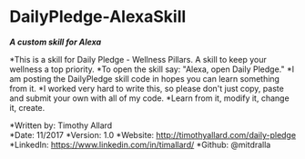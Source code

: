 # DailyPledge-AlexaSkill
***A custom skill for Alexa***

*This is a skill for Daily Pledge - Wellness Pillars. A skill to keep your wellness a top priority. 
*To open the skill say: "Alexa, open Daily Pledge." 
*I am posting the DailyPledge skill code in hopes you can learn something from it. 
*I worked very hard to write this, so please don't just copy, paste and submit your own with all of my code. 
*Learn from it, modify it, change it, create. 
 
*Written by:  Timothy Allard  
*Date:        11/2017 
*Version:     1.0 
*Website:     http://timothyallard.com/daily-pledge 
*LinkedIn:    https://www.linkedin.com/in/timallard/ 
*Github:      @mitdralla 
 
